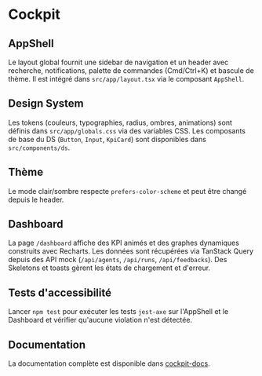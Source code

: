 # Cockpit

## AppShell

Le layout global fournit une sidebar de navigation et un header avec recherche, notifications, palette de commandes (Cmd/Ctrl+K) et bascule de thème. Il est intégré dans `src/app/layout.tsx` via le composant `AppShell`.

## Design System

Les tokens (couleurs, typographies, radius, ombres, animations) sont définis dans `src/app/globals.css` via des variables CSS. Les composants de base du DS (`Button`, `Input`, `KpiCard`) sont disponibles dans `src/components/ds`.

## Thème

Le mode clair/sombre respecte `prefers-color-scheme` et peut être changé depuis le header.

## Dashboard

La page `/dashboard` affiche des KPI animés et des graphes dynamiques construits avec Recharts. Les données sont récupérées via TanStack Query depuis des API mock (`/api/agents`, `/api/runs`, `/api/feedbacks`). Des Skeletons et toasts gèrent les états de chargement et d'erreur.

## Tests d'accessibilité

Lancer `npm test` pour exécuter les tests `jest-axe` sur l'AppShell et le Dashboard et vérifier qu'aucune violation n'est détectée.

## Documentation

La documentation complète est disponible dans [cockpit-docs](../cockpit-docs).
